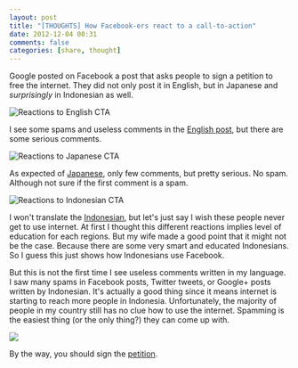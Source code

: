 ```yaml
---
layout: post
title: "[THOUGHTS] How Facebook-ers react to a call-to-action"
date: 2012-12-04 00:31
comments: false
categories: [share, thought]
---
```

Google posted on Facebook a post that asks people to sign a petition to free the internet. They did not only post it in English, but in Japanese and *surprisingly* in Indonesian as well.

![Reactions to English CTA](http://f.cl.ly/items/202o0I2c1J1F2s231p1f/Screen%20Shot%202012-12-04%20at%2012.27.59%20AM-2.png)

I see some spams and useless comments in the [English post](https://www.facebook.com/photo.php?fbid=10151284026962838&set=a.404124792837.181416.104958162837&type=1), but there are some serious comments.

<!-- more -->

![Reactions to Japanese CTA](http://f.cl.ly/items/040q190q0X1d242Q3V1a/Screen%20Shot%202012-12-04%20at%2012.27.47%20AM.png)

As expected of [Japanese](https://www.facebook.com/photo.php?fbid=10151284042017838&set=a.404124792837.181416.104958162837&type=1), only few comments, but pretty serious. No spam. Although not sure if the first comment is a spam.

![Reactions to Indonesian CTA](http://f.cl.ly/items/0M0r0k0f3n151F1v1j3T/Screen%20Shot%202012-12-04%20at%2012.27.31%20AM-2.png)

I won't translate the [Indonesian](https://www.facebook.com/photo.php?fbid=10151284041247838&set=a.404124792837.181416.104958162837&type=1), but let's just say I wish these people never get to use internet. At first I thought this different reactions implies level of education for each regions. But my wife made a good point that it might not be the case. Because there are some very smart and educated Indonesians. So I guess this just shows how Indonesians use Facebook. 

But this is not the first time I see useless comments written in my language. I saw many spams in Facebook posts, Twitter tweets, or Google+ posts written by Indonesian. It's actually a good thing since it means internet is starting to reach more people in Indonesia. Unfortunately, the majority of people in my country still has no clue how to use the internet. Spamming is the easiest thing (or the only thing?) they can come up with.

![](http://d24w6bsrhbeh9d.cloudfront.net/photo/5964765_700b.jpg)

By the way, you should sign the [petition](https://www.google.com/takeaction/?utm_source=social&utm_medium=facebook&utm_campaign=freeandopenoa).